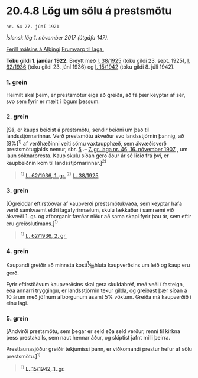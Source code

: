 # 20.4.8 Lög um sölu á prestsmötu

`nr. 54 27. júní 1921`

_Íslensk lög 1. nóvember 2017 (útgáfa 147)._

[Ferill málsins á Alþingi](https://www.althingi.is/thingstorf/thingmalalistar-eftir-thingum/ferill/?ltg=33&mnr=54)
[Frumvarp til laga.](https://www.althingi.is/altext/33/s/pdf/0056.pdf)

**Tóku gildi 1. janúar 1922.**
Breytt með
[l. 38/1925](https://althingi.is/altext/stjtnr.html#1925038) (tóku gildi 23. sept. 1925),
[l. 62/1936](https://althingi.is/altext/stjtnr.html#1936062) (tóku gildi 23. júní 1936) og
[l. 15/1942](https://althingi.is/altext/stjtnr.html#1942015) (tóku gildi 8. júlí 1942).

### 1. grein

Heimilt skal þeim, er prestsmötur eiga að greiða, að fá þær keyptar af sér, svo sem fyrir er mælt í lögum þessum.

### 2. grein

[Sá, er kaups beiðist á prestsmötu, sendir beiðni um það til landsstjórnarinnar. Verð prestsmötu ákveður svo landsstjórnin þannig, að [8%]<sup>1)</sup> af verðhæðinni veiti sömu vaxtaupphæð, sem ákvæðisverð prestsmötugjalds nemur, sbr. [5](1907046.md#G5) .– [7. gr. laga nr. 46, 16. nóvember 1907](1907046.md) , um laun sóknarpresta. Kaup skulu síðan gerð áður ár sé liðið frá því, er kaupbeiðnin kom til landsstjórnarinnar.]<sup>2)</sup> 

> <sup>1)</sup> [L. 62/1936, 1. gr.](https://althingi.is/altext/stjtnr.html#1936062?g1) <sup>2)</sup> [L. 38/1925](https://althingi.is/altext/stjtnr.html#1925038)

### 3. grein

[Ógreiddar eftirstöðvar af kaupverði prestsmötukvaða, sem keyptar hafa verið samkvæmt eldri lagafyrirmælum, skulu lækkaðar í samræmi við ákvæði 1. gr. og afborganir færðar niður að sama skapi fyrir þau ár, sem eftir eru greiðslutímans.]<sup>1)</sup> 

> <sup>1)</sup> [L. 62/1936, 2. gr.](https://althingi.is/altext/stjtnr.html#1936062?g2)

### 4. grein

Kaupandi greiðir að minnsta kosti<sup>1</sup>&frasl;<sub>10</sub>hluta kaupverðsins um leið og kaup eru gerð.

Fyrir eftirstöðvum kaupverðsins skal gera skuldabréf, með veði í fasteign, eða annarri tryggingu, er landsstjórnin tekur gilda, og greiðast þær síðan á 10 árum með jöfnum afborgunum ásamt 5% vöxtum. Greiða má kaupverðið í einu lagi.

### 5. grein

[Andvirði prestsmötu, sem þegar er seld eða seld verður, renni til kirkna þess prestakalls, sem naut hennar áður, og skiptist jafnt milli þeirra.

Prestlaunasjóður greiðir tekjumissi þann, er viðkomandi prestur hefur af sölu prestsmötu.]<sup>1)</sup> 

> <sup>1)</sup> [L. 15/1942, 1. gr.](https://althingi.is/altext/stjtnr.html#1942015?g1)
